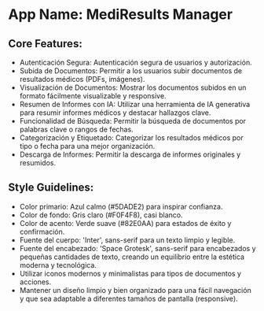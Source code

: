 # **App Name**: MediResults Manager

## Core Features:

- Autenticación Segura: Autenticación segura de usuarios y autorización.
- Subida de Documentos: Permitir a los usuarios subir documentos de resultados médicos (PDFs, imágenes).
- Visualización de Documentos: Mostrar los documentos subidos en un formato fácilmente visualizable y responsive.
- Resumen de Informes con IA: Utilizar una herramienta de IA generativa para resumir informes médicos y destacar hallazgos clave.
- Funcionalidad de Búsqueda: Permitir la búsqueda de documentos por palabras clave o rangos de fechas.
- Categorización y Etiquetado: Categorizar los resultados médicos por tipo o fecha para una mejor organización.
- Descarga de Informes: Permitir la descarga de informes originales y resumidos.

## Style Guidelines:

- Color primario: Azul calmo (#5DADE2) para inspirar confianza.
- Color de fondo: Gris claro (#F0F4F8), casi blanco.
- Color de acento: Verde suave (#82E0AA) para estados de éxito y confirmación.
- Fuente del cuerpo: 'Inter', sans-serif para un texto limpio y legible.
- Fuente del encabezado: 'Space Grotesk', sans-serif para encabezados y pequeñas cantidades de texto, creando un equilibrio entre la estética moderna y tecnológica.
- Utilizar iconos modernos y minimalistas para tipos de documentos y acciones.
- Mantener un diseño limpio y bien organizado para una fácil navegación y que sea adaptable a diferentes tamaños de pantalla (responsive).